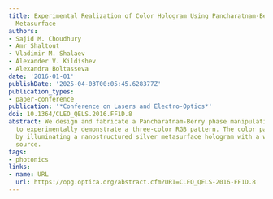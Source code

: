 ```yaml
---
title: Experimental Realization of Color Hologram Using Pancharatnam-Berry Phase Manipulating
  Metasurface
authors:
- Sajid M. Choudhury
- Amr Shaltout
- Vladimir M. Shalaev
- Alexander V. Kildishev
- Alexandra Boltasseva
date: '2016-01-01'
publishDate: '2025-04-03T00:05:45.628377Z'
publication_types:
- paper-conference
publication: '*Conference on Lasers and Electro-Optics*'
doi: 10.1364/CLEO_QELS.2016.FF1D.8
abstract: We design and fabricate a Pancharatnam-Berry phase manipulating metasurface
  to experimentally demonstrate a three-color RGB pattern. The color pattern is produced
  by illuminating a nanostructured silver metasurface hologram with a white light
  source.
tags:
- photonics
links:
- name: URL
  url: https://opg.optica.org/abstract.cfm?URI=CLEO_QELS-2016-FF1D.8
---
```

